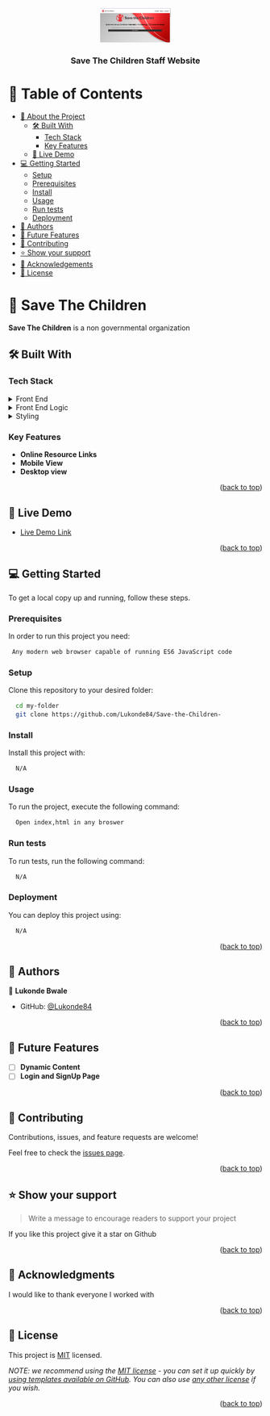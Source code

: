 <a name="readme-top"></a>

<div align="center">
  
  <img src="Screenshot from 2023-03-28 16-18-01.png" alt="logo" width="140"  height="auto" />
  <br/>

  <h3><b>Save The Children Staff Website</b></h3>

</div>

<!-- TABLE OF CONTENTS -->

# 📗 Table of Contents

- [📖 About the Project](#about-project)
  - [🛠 Built With](#built-with)
    - [Tech Stack](#tech-stack)
    - [Key Features](#key-features)
  - [🚀 Live Demo](#live-demo)
- [💻 Getting Started](#getting-started)
  - [Setup](#setup)
  - [Prerequisites](#prerequisites)
  - [Install](#install)
  - [Usage](#usage)
  - [Run tests](#run-tests)
  - [Deployment](#triangular_flag_on_post-deployment)
- [👥 Authors](#authors)
- [🔭 Future Features](#future-features)
- [🤝 Contributing](#contributing)
- [⭐️ Show your support](#support)
- [🙏 Acknowledgements](#acknowledgements)
- [📝 License](#license)

<!-- PROJECT DESCRIPTION -->

# 📖 Save The Children <a name="about-project"></a>


**Save The Children** is a non governmental organization

## 🛠 Built With <a name="built-with"></a>

### Tech Stack <a name="tech-stack"></a>

<details>
  <summary>Front End</summary>
  <ul>
    <li><a href="https://reactjs.org/">HTML</a></li>
  </ul>
</details>

<details>
  <summary>Front End Logic</summary>
  <ul>
    <li><a href="https://expressjs.com/">JavaScript</a></li>
  </ul>
</details>

<details>
<summary>Styling</summary>
  <ul>
    <li><a href="https://www.postgresql.org/">CSS</a></li>
  </ul>
</details>


### Key Features <a name="key-features"></a>


- **Online Resource Links**
- **Mobile View**
- **Desktop view**

<p align="right">(<a href="#readme-top">back to top</a>)</p>


## 🚀 Live Demo <a name="live-demo"></a>


- [Live Demo Link](https://lukonde84.github.io/Save-the-Children-/)

<p align="right">(<a href="#readme-top">back to top</a>)</p>


## 💻 Getting Started <a name="getting-started"></a>


To get a local copy up and running, follow these steps.

### Prerequisites

In order to run this project you need:



```sh
 Any modern web browser capable of running ES6 JavaScript code
```


### Setup

Clone this repository to your desired folder:



```sh
  cd my-folder
  git clone https://github.com/Lukonde84/Save-the-Children-
```


### Install

Install this project with:



```sh
  N/A
```


### Usage

To run the project, execute the following command:



```sh
  Open index,html in any broswer
```


### Run tests

To run tests, run the following command:



```sh
  N/A
```


### Deployment

You can deploy this project using:



```sh
  N/A
```


<p align="right">(<a href="#readme-top">back to top</a>)</p>

<!-- AUTHORS -->

## 👥 Authors <a name="authors"></a>


👤 **Lukonde Bwale**

- GitHub: [@Lukonde84](https://github.com/Lukonde84)




<p align="right">(<a href="#readme-top">back to top</a>)</p>


## 🔭 Future Features <a name="future-features"></a>


- [ ] **Dynamic Content**
- [ ] **Login and SignUp Page**

<p align="right">(<a href="#readme-top">back to top</a>)</p>


## 🤝 Contributing <a name="contributing"></a>

Contributions, issues, and feature requests are welcome!

Feel free to check the [issues page](https://github.com/Lukonde84/Save-the-Children-/issues).

<p align="right">(<a href="#readme-top">back to top</a>)</p>


## ⭐️ Show your support <a name="support"></a>

> Write a message to encourage readers to support your project

If you like this project give it a star on Github

<p align="right">(<a href="#readme-top">back to top</a>)</p>

<!-- ACKNOWLEDGEMENTS -->

## 🙏 Acknowledgments <a name="acknowledgements"></a>


I would like to thank everyone I worked with

<p align="right">(<a href="#readme-top">back to top</a>)</p>




## 📝 License <a name="license"></a>

This project is [MIT](./LICENSE) licensed.

_NOTE: we recommend using the [MIT license](https://choosealicense.com/licenses/mit/) - you can set it up quickly by [using templates available on GitHub](https://docs.github.com/en/communities/setting-up-your-project-for-healthy-contributions/adding-a-license-to-a-repository). You can also use [any other license](https://choosealicense.com/licenses/) if you wish._

<p align="right">(<a href="#readme-top">back to top</a>)</p>